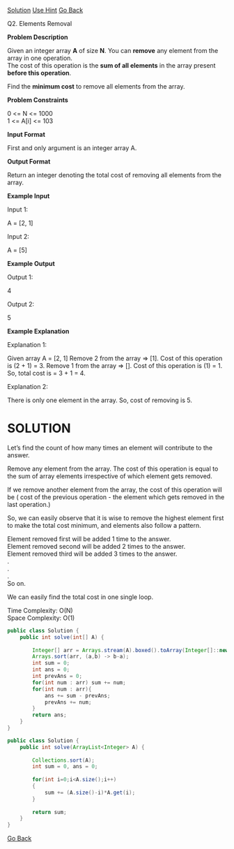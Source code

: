 [Solution](#SOLUTION)  [Use Hint](https://www.scaler.com/academy/mentee-dashboard/class/25475/homework/problems/11087/hints?navref=cl_pb_nv_tb)  [Go Back](https://github.com/sahoog2/Preparation_Notes/blob/main/DSA/Sorting/002%20problems.md)

Q2. Elements Removal

**Problem Description**  

Given an integer array  **A**  of size  **N**. You can  **remove**  any element from the array in one operation.  
The cost of this operation is the  **sum of all elements**  in the array present  **before this operation**.

Find the  **minimum cost**  to remove all elements from the array.

  
  
**Problem Constraints**  

0 <= N <= 1000  
1 <= A[i] <= 103

  
  
**Input Format**  

First and only argument is an integer array A.

  
  
**Output Format**  

Return an integer denoting the total cost of removing all elements from the array.

  
  
**Example Input**  

Input 1:

 A = [2, 1]

Input 2:

 A = [5]

  
  
**Example Output**  

Output 1:

 4

Output 2:

 5

  
  
**Example Explanation**  

Explanation 1:

 Given array A = [2, 1]
 Remove 2 from the array => [1]. Cost of this operation is (2 + 1) = 3.
 Remove 1 from the array => []. Cost of this operation is (1) = 1.
 So, total cost is = 3 + 1 = 4.

Explanation 2:

 There is only one element in the array. So, cost of removing is 5.

# SOLUTION
Let’s find the count of how many times an element will contribute to the answer.

Remove any element from the array. The cost of this operation is equal to the sum of array elements irrespective of which element gets removed.

If we remove another element from the array, the cost of this operation will be ( cost of the previous operation - the element which gets removed in the last operation.)

So, we can easily observe that it is wise to remove the highest element first to make the total cost minimum, and elements also follow a pattern.

Element removed first will be added 1 time to the answer.  
Element removed second will be added 2 times to the answer.  
Element removed third will be added 3 times to the answer.  
.  
.  
.  
So on.

We can easily find the total cost in one single loop.

Time Complexity: O(N)  
Space Complexity: O(1)

```java
public class Solution {
    public int solve(int[] A) {
        
        Integer[] arr = Arrays.stream(A).boxed().toArray(Integer[]::new);
        Arrays.sort(arr, (a,b) -> b-a);
        int sum = 0;
        int ans = 0;
        int prevAns = 0;
        for(int num : arr) sum += num;
        for(int num : arr){
            ans += sum - prevAns;
            prevAns += num; 
        } 
        return ans;
    }
}

```

```java
public class Solution {
    public int solve(ArrayList<Integer> A) {
        
        Collections.sort(A);
        int sum = 0, ans = 0;
        
        for(int i=0;i<A.size();i++) 
        {
            sum += (A.size()-i)*A.get(i);
        }
        
        return sum;
    }
}
```

[Go Back](https://github.com/sahoog2/Preparation_Notes/blob/main/DSA/Sorting/002%20problems.md)
